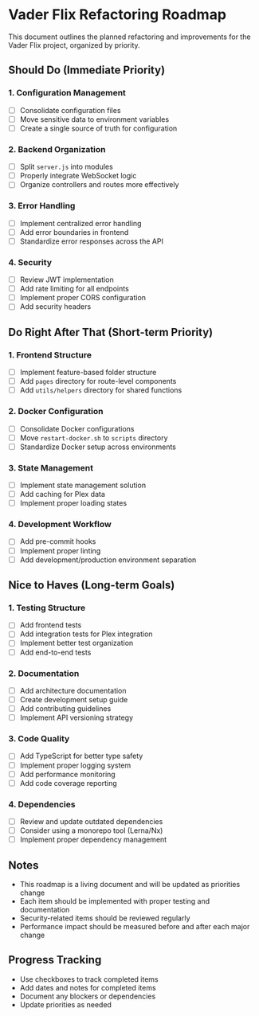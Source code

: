 # Vader Flix Refactoring Roadmap

This document outlines the planned refactoring and improvements for the Vader Flix project, organized by priority.

## Should Do (Immediate Priority)

### 1. Configuration Management
- [ ] Consolidate configuration files
- [ ] Move sensitive data to environment variables
- [ ] Create a single source of truth for configuration

### 2. Backend Organization
- [ ] Split `server.js` into modules
- [ ] Properly integrate WebSocket logic
- [ ] Organize controllers and routes more effectively

### 3. Error Handling
- [ ] Implement centralized error handling
- [ ] Add error boundaries in frontend
- [ ] Standardize error responses across the API

### 4. Security
- [ ] Review JWT implementation
- [ ] Add rate limiting for all endpoints
- [ ] Implement proper CORS configuration
- [ ] Add security headers

## Do Right After That (Short-term Priority)

### 1. Frontend Structure
- [ ] Implement feature-based folder structure
- [ ] Add `pages` directory for route-level components
- [ ] Add `utils/helpers` directory for shared functions

### 2. Docker Configuration
- [ ] Consolidate Docker configurations
- [ ] Move `restart-docker.sh` to `scripts` directory
- [ ] Standardize Docker setup across environments

### 3. State Management
- [ ] Implement state management solution
- [ ] Add caching for Plex data
- [ ] Implement proper loading states

### 4. Development Workflow
- [ ] Add pre-commit hooks
- [ ] Implement proper linting
- [ ] Add development/production environment separation

## Nice to Haves (Long-term Goals)

### 1. Testing Structure
- [ ] Add frontend tests
- [ ] Add integration tests for Plex integration
- [ ] Implement better test organization
- [ ] Add end-to-end tests

### 2. Documentation
- [ ] Add architecture documentation
- [ ] Create development setup guide
- [ ] Add contributing guidelines
- [ ] Implement API versioning strategy

### 3. Code Quality
- [ ] Add TypeScript for better type safety
- [ ] Implement proper logging system
- [ ] Add performance monitoring
- [ ] Add code coverage reporting

### 4. Dependencies
- [ ] Review and update outdated dependencies
- [ ] Consider using a monorepo tool (Lerna/Nx)
- [ ] Implement proper dependency management

## Notes
- This roadmap is a living document and will be updated as priorities change
- Each item should be implemented with proper testing and documentation
- Security-related items should be reviewed regularly
- Performance impact should be measured before and after each major change

## Progress Tracking
- Use checkboxes to track completed items
- Add dates and notes for completed items
- Document any blockers or dependencies
- Update priorities as needed 